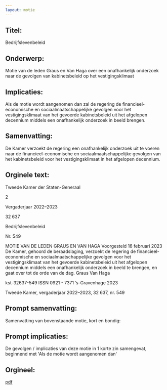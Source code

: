 ```yaml
---
layout: motie
---
```

## Titel:
Bedrijfslevenbeleid
## Onderwerp:
Motie van de leden Graus en Van Haga over een onafhankelijk onderzoek naar de gevolgen van kabinetsbeleid op het vestigingsklimaat
## Implicaties:

Als de motie wordt aangenomen dan zal de regering de financieel-economische en sociaalmaatschappelijke gevolgen voor het vestigingsklimaat van het gevoerde kabinetsbeleid uit het afgelopen decennium middels een onafhankelijk onderzoek in beeld brengen.
## Samenvatting:

De Kamer verzoekt de regering een onafhankelijk onderzoek uit te voeren naar de financieel-economische en sociaalmaatschappelijke gevolgen van het kabinetsbeleid voor het vestigingsklimaat in het afgelopen decennium.
## Orginele text:


Tweede Kamer der Staten-Generaal

2

Vergaderjaar 2022–2023

32 637

Bedrijfslevenbeleid

Nr. 549

MOTIE VAN DE LEDEN GRAUS EN VAN HAGA
Voorgesteld 16 februari 2023
De Kamer,
gehoord de beraadslaging,
verzoekt de regering de financieel-economische en sociaalmaatschappelijke gevolgen voor het vestigingsklimaat van het gevoerde
kabinetsbeleid uit het afgelopen decennium middels een onafhankelijk
onderzoek in beeld te brengen,
en gaat over tot de orde van de dag.
Graus
Van Haga

kst-32637-549
ISSN 0921 - 7371
’s-Gravenhage 2023

Tweede Kamer, vergaderjaar 2022–2023, 32 637, nr. 549


## Prompt samenvatting:
Samenvatting van bovenstaande motie, kort en bondig:


## Prompt implicaties:
De gevolgen / implicaties van deze motie in 1 korte zin samengevat, beginnend met 'Als de motie wordt aangenomen dan' 

## Orgineel:
[pdf](https://gegevensmagazijn.tweedekamer.nl/OData/v4/2.0/Document(3fc0e833-a183-4761-b9de-2b967d8ac063)/resource)
